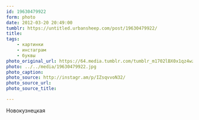 ```yaml
---
id: 19630479922
form: photo
date: 2012-03-20 20:49:00
tumblr: https://untitled.urbansheep.com/post/19630479922/
title:
tags:
    - картинки
    - инстаграм
    - буквы
photo_original_url: https://64.media.tumblr.com/tumblr_m1702lBX0x1qz4wzio1_640.jpg
photo: ../../media/19630479922.jpg
photo_caption:
photo_source: http://instagr.am/p/IZsqvvoN32/
photo_source_url:
photo_source_title:

---
```


<p>Новокузнецкая</p>
